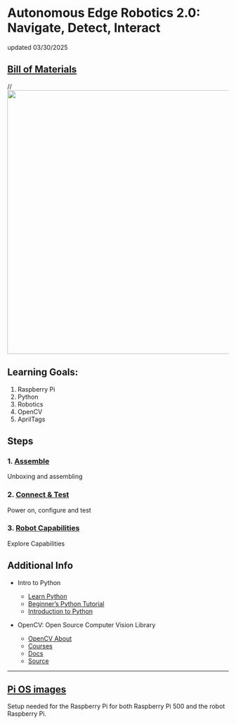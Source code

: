 # Autonomous Edge Robotics 2.0: Navigate, Detect, Interact

updated 03/30/2025

## [Bill of Materials](BillofMaterials.md)

 //<img src="https://github.com/stemoutreach/AutonomousEdgeRobotics2.0/blob/main/zzimages/IMG_2230.jpg" width="600" > 

## Learning Goals:

1. Raspberry Pi
1. Python
1. Robotics 
1. OpenCV
2. AprilTags

## Steps

  ### 1. [Assemble](Assemble/README.md) 
Unboxing and assembling 

  ### 2. [Connect & Test](ConnectAndTest/README.md)
Power on, configure and test 

  ### 3. [Robot Capabilities](RobotCapabilities/README.md)
Explore Capabilities
    
## Additional Info
- Intro to Python
  - [Learn Python](https://programiz.pro/learn/master-python)
  - [Beginner’s Python Tutorial](https://python.land/python-tutorial)
  - [Introduction to Python](https://app.datacamp.com/learn/courses/intro-to-python-for-data-science)

- OpenCV: Open Source Computer Vision Library
  - [OpenCV About](https://opencv.org/about)
  - [Courses](https://opencv.org/courses)
  - [Docs](https://docs.opencv.org/4.x)
  - [Source](https://github.com/opencv/opencv)

- - - - - - - -  
## [Pi OS images](zPi-OS-Images/README.md)

Setup needed for the Raspberry Pi for both Raspberry Pi 500 and the robot Raspberry Pi. 

